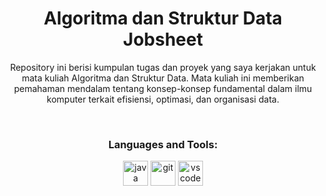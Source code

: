 <h1 align="center"> Algoritma dan Struktur Data <br> Jobsheet</h1>

<p align="center">Repository ini berisi kumpulan tugas dan proyek yang saya kerjakan untuk mata kuliah Algoritma dan Struktur Data. Mata kuliah ini memberikan pemahaman mendalam tentang konsep-konsep fundamental dalam ilmu komputer terkait efisiensi, optimasi, dan organisasi data.</p>

<br>

<h3 align="center">Languages and Tools:</h3>

<p align="center"> <img src="https://skillicons.dev/icons?i=java" alt="java" width="40" height="40"> <img src="https://skillicons.dev/icons?i=git" alt="git" width="40" height="40"> <img src="https://skillicons.dev/icons?i=vscode" alt="vscode" width="40" height="40"> </p>
